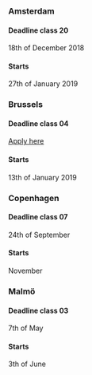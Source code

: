 <div>
<h3>Amsterdam</h3>
<h4>Deadline class 20</h4>
<p>18th of December 2018</p>
<h4>Starts</h4>
<p>27th of January 2019</p>
</div>

<div>
<h3>Brussels</h3>
<h4>Deadline class 04</h4>
<p><a href="http://hackyourfuture.be/">Apply here</a></p>
<h4>Starts</h4>
<p>13th of January 2019</p>
</div>

<div>
<h3>Copenhagen</h3>
<h4>Deadline class 07</h4>
<p>24th of September</p>
<h4>Starts</h4>
<p>November</p>
</div>

<div>
<h3>Malmö </h3>
<h4>Deadline class 03</h4>
<p>7th of May </p>
<h4>Starts </h4>
<p>3th of June</p>
</div>

